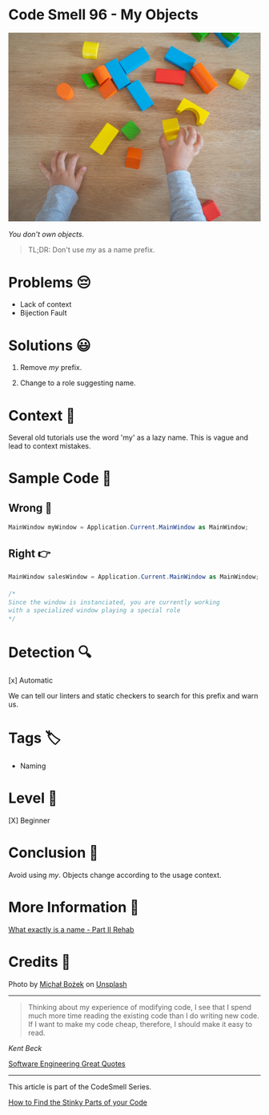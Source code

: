 # Code Smell 96 - My Objects

![Code Smell 96 - My Objects](Code%20Smell%2096%20-%20My%20Objects.jpg)

*You don't own objects.*

> TL;DR: Don't use *my* as a name prefix.

# Problems 😔 

- Lack of context
- Bijection Fault

# Solutions 😃

1. Remove *my* prefix. 

2. Change to a role suggesting name.

# Context 💬

Several old tutorials use the word 'my' as a lazy name. 
This is vague and lead to context mistakes.

# Sample Code 📖

## Wrong 🚫

<!-- [Gist Url](https://gist.github.com/mcsee/5c9ab47e5af40a643dee30ace2b57a93) -->

```csharp
MainWindow myWindow = Application.Current.MainWindow as MainWindow;
```

## Right 👉

<!-- [Gist Url](https://gist.github.com/mcsee/8d230b138e3220e08064acedd585dd7d) -->

```csharp
MainWindow salesWindow = Application.Current.MainWindow as MainWindow;

/*
Since the window is instanciated, you are currently working
with a specialized window playing a special role
*/
```

# Detection 🔍

[x] Automatic

We can tell our linters and static checkers to search for this prefix and warn us.

# Tags 🏷️

- Naming

# Level 🔋

[X] Beginner

# Conclusion 🏁

Avoid using *my*. Objects change according to the usage context.

# More Information 📕

[What exactly is a name - Part II Rehab](https://github.com/mcsee/Software-Design-Articles/tree/main/Articles/Theory/What%20exactly%20is%20a%20name%20-%20Part%20II%20Rehab/readme.md)

# Credits 🙏

Photo by [Michał Bożek](https://unsplash.com/@bozu) on [Unsplash](https://unsplash.com/s/photos/kid-toy)
  
* * *

> Thinking about my experience of modifying code, I see that I spend much more time reading the existing code than I do writing new code. If I want to make my code cheap, therefore, I should make it easy to read.

_Kent Beck_
 
[Software Engineering Great Quotes](https://github.com/mcsee/Software-Design-Articles/tree/main/Articles/Quotes/Software%20Engineering%20Great%20Quotes/readme.md)

* * *

This article is part of the CodeSmell Series.

[How to Find the Stinky Parts of your Code](https://github.com/mcsee/Software-Design-Articles/tree/main/Articles/Code%20Smells/How%20to%20Find%20the%20Stinky%20parts%20of%20your%20Code/readme.md)